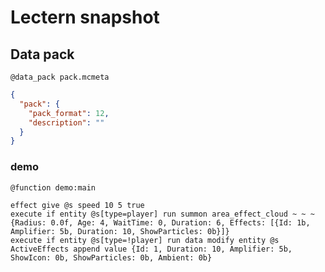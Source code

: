 # Lectern snapshot

## Data pack

`@data_pack pack.mcmeta`

```json
{
  "pack": {
    "pack_format": 12,
    "description": ""
  }
}
```

### demo

`@function demo:main`

```mcfunction
effect give @s speed 10 5 true
execute if entity @s[type=player] run summon area_effect_cloud ~ ~ ~ {Radius: 0.0f, Age: 4, WaitTime: 0, Duration: 6, Effects: [{Id: 1b, Amplifier: 5b, Duration: 10, ShowParticles: 0b}]}
execute if entity @s[type=!player] run data modify entity @s ActiveEffects append value {Id: 1, Duration: 10, Amplifier: 5b, ShowIcon: 0b, ShowParticles: 0b, Ambient: 0b}
```
